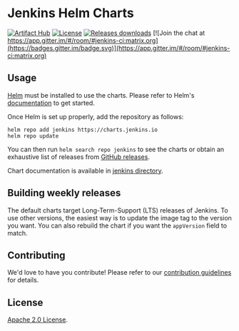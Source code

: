 # Jenkins Helm Charts

[![Artifact Hub](https://img.shields.io/endpoint?url=https://artifacthub.io/badge/repository/jenkins)](https://artifacthub.io/packages/helm/jenkinsci/jenkins)
[![License](https://img.shields.io/badge/License-Apache%202.0-blue.svg)](https://opensource.org/licenses/Apache-2.0)
[![Releases downloads](https://img.shields.io/github/downloads/jenkinsci/helm-charts/total.svg)](https://github.com/jenkinsci/helm-charts/releases)
[![Join the chat at https://app.gitter.im/#/room/#jenkins-ci:matrix.org](https://badges.gitter.im/badge.svg)](https://app.gitter.im/#/room/#jenkins-ci:matrix.org)

## Usage

[Helm](https://helm.sh) must be installed to use the charts.
Please refer to Helm's [documentation](https://helm.sh/docs/) to get started.

Once Helm is set up properly, add the repository as follows:

```console
helm repo add jenkins https://charts.jenkins.io
helm repo update
```

You can then run `helm search repo jenkins` to see the charts or obtain an exhaustive list of releases from [GitHub releases](https://github.com/jenkinsci/helm-charts/releases).

<!-- Keep full URL links to repo files because this README syncs from main to gh-pages.  -->

Chart documentation is available in [jenkins directory](https://github.com/jenkinsci/helm-charts/blob/main/charts/jenkins/README.md).

## Building weekly releases

The default charts target Long-Term-Support (LTS) releases of Jenkins.
To use other versions, the easiest way is to update the image tag to the version you want.
You can also rebuild the chart if you want the `appVersion` field to match.

## Contributing

<!-- Keep full URL links to repo files because this README syncs from main to gh-pages.  -->

We'd love to have you contribute! Please refer to our [contribution guidelines](https://github.com/jenkinsci/helm-charts/blob/main/CONTRIBUTING.md) for details.

## License

<!-- Keep full URL links to repo files because this README syncs from main to gh-pages.  -->

[Apache 2.0 License](https://github.com/jenkinsci/helm-charts/blob/main/LICENSE).
